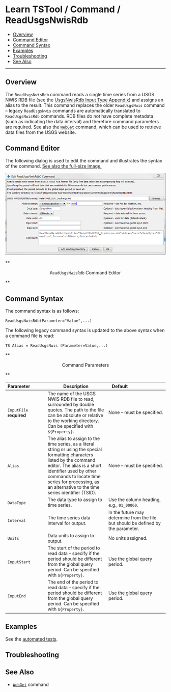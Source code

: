 # Learn TSTool / Command / ReadUsgsNwisRdb #

* [Overview](#overview)
* [Command Editor](#command-editor)
* [Command Syntax](#command-syntax)
* [Examples](#examples)
* [Troubleshooting](#troubleshooting)
* [See Also](#see-also)

-------------------------

## Overview ##

The `ReadUsgsNwisRdb` command reads a single time series from a USGS NWIS RDB file
(see the [UsgsNwisRdb Input Type Appendix](../../datastore-ref/USGS-NWIS-RDB/USGS-NWIS-RDB))
and assigns an alias to the result.
This command replaces the older `ReadUsgsNwis` command – legacy `ReadUsgsNwis` commands
are automatically translated to `ReadUsgsNwisRdb` commands.
RDB files do not have complete metadata (such as indicating the data interval)
and therefore command parameters are required.
See also the [`WebGet`](../WebGet/WebGet) command,
which can be used to retrieve data files from the USGS website.

## Command Editor ##

The following dialog is used to edit the command and illustrates the syntax of the command.
<a href="../ReadUsgsNwisRdb.png">See also the full-size image.</a>

![ReadUsgsNwisRdb](ReadUsgsNwisRdb.png)

**<p style="text-align: center;">
`ReadUsgsNwisRdb` Command Editor
</p>**

## Command Syntax ##

The command syntax is as follows:

```text
ReadUsgsNwisRdb(Parameter="Value",...)
```
The following legacy command syntax is updated to the above syntax when a command file is read:

```
TS Alias = ReadUsgsNwis (Parameter=Value,...)
```

**<p style="text-align: center;">
Command Parameters
</p>**

|**Parameter**&nbsp;&nbsp;&nbsp;&nbsp;&nbsp;&nbsp;&nbsp;&nbsp;&nbsp;&nbsp;&nbsp;|**Description**|**Default**&nbsp;&nbsp;&nbsp;&nbsp;&nbsp;&nbsp;&nbsp;&nbsp;&nbsp;&nbsp;&nbsp;&nbsp;&nbsp;&nbsp;&nbsp;&nbsp;&nbsp;&nbsp;&nbsp;&nbsp;&nbsp;&nbsp;&nbsp;&nbsp;&nbsp;&nbsp;&nbsp;|
|--------------|-----------------|-----------------|
|`InputFile`<br>**required**|The name of the USGS NWIS RDB file to read, surrounded by double quotes.  The path to the file can be absolute or relative to the working directory.  Can be specified with `${Property}`.|None – must be specified.|
|`Alias`|The alias to assign to the time series, as a literal string or using the special formatting characters listed by the command editor.  The alias is a short identifier used by other commands to locate time series for processing, as an alternative to the time series identifier (TSID).|None – must be specified.|
|`DataType`|The data type to assign to time series.|Use the column heading, e.g., `01_00060`.|
|`Interval`|The time series data interval for output.|In the future may determine from the file but should be defined by the parameter.|
|`Units`|Data units to assign to output.|No units assigned.|
|`InputStart`|The start of the period to read data – specify if the period should be different from the global query period.  Can be specified with `${Property}`.|Use the global query period.|
|`InputEnd`|The end of the period to read data – specify if the period should be different from the global query period.  Can be specified with `${Property}`.|Use the global query period.|

## Examples ##

See the [automated tests](https://github.com/OpenWaterFoundation/cdss-app-tstool-test/tree/master/test/regression/commands/general/ReadUsgsNwisRdb).

## Troubleshooting ##

## See Also ##

* [`WebGet`](../WebGet/WebGet) command
